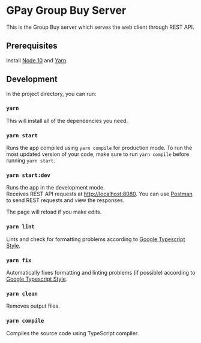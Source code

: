 # GPay Group Buy Server

This is the Group Buy server which serves the web client through REST API.

## Prerequisites
Install [Node 10](nodejs.org) and [Yarn](classic.yarnpkg.com/en/docs/install/).

## Development

In the project directory, you can run:

### `yarn`
This will install all of the dependencies you need.

### `yarn start`
Runs the app compiled using `yarn compile` for production mode.
To run the most updated version of your code, make sure to run `yarn compile`
before running `yarn start`.

### `yarn start:dev`

Runs the app in the development mode.<br />
Receives REST API requests at [http://localhost:8080](http://localhost:8080).
You can use [Postman](https://www.postman.com/downloads/) to send REST requests
and view the responses.<br />

The page will reload if you make edits.

### `yarn lint`

Lints and check for formatting problems according to [Google Typescript Style](https://github.com/google/gts).

### `yarn fix`

Automatically fixes formatting and linting problems (if possible) according to
[Google Typescript Style](https://github.com/google/gts).

### `yarn clean`

Removes output files.

### `yarn compile`

Compiles the source code using TypeScript compiler.
